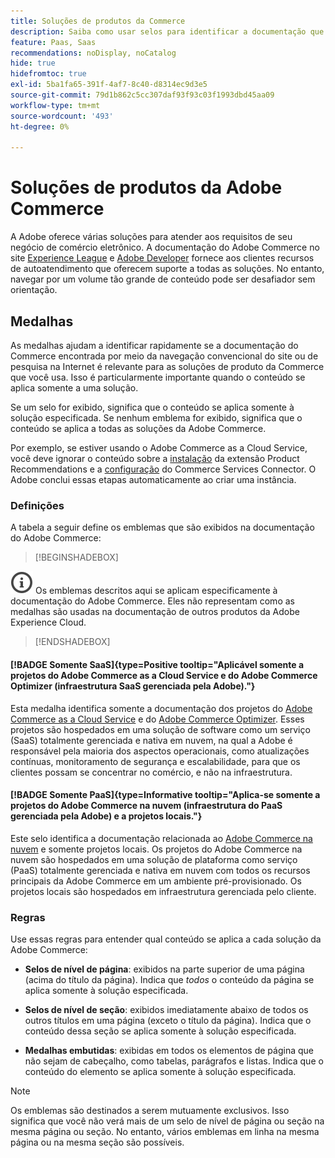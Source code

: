 ```yaml
---
title: Soluções de produtos da Commerce
description: Saiba como usar selos para identificar a documentação que se aplica a diferentes soluções da Adobe Commerce (SaaS, PaaS, local).
feature: Paas, Saas
recommendations: noDisplay, noCatalog
hide: true
hidefromtoc: true
exl-id: 5ba1fa65-391f-4af7-8c40-d8314ec9d3e5
source-git-commit: 79d1b862c5cc307daf93f93c03f1993dbd45aa09
workflow-type: tm+mt
source-wordcount: '493'
ht-degree: 0%

---
```


# Soluções de produtos da Adobe Commerce

A Adobe oferece várias soluções para atender aos requisitos de seu negócio de comércio eletrônico. A documentação do Adobe Commerce no site [Experience League](https://experienceleague.adobe.com/en/docs/commerce) e [Adobe Developer](https://developer.adobe.com/commerce/docs/) fornece aos clientes recursos de autoatendimento que oferecem suporte a todas as soluções. No entanto, navegar por um volume tão grande de conteúdo pode ser desafiador sem orientação.

## Medalhas

As medalhas ajudam a identificar rapidamente se a documentação do Commerce encontrada por meio da navegação convencional do site ou de pesquisa na Internet é relevante para as soluções de produto da Commerce que você usa. Isso é particularmente importante quando o conteúdo se aplica somente a uma solução.

Se um selo for exibido, significa que o conteúdo se aplica somente à solução especificada. Se nenhum emblema for exibido, significa que o conteúdo se aplica a todas as soluções da Adobe Commerce.

Por exemplo, se estiver usando o Adobe Commerce as a Cloud Service, você deve ignorar o conteúdo sobre a [instalação](../product-recommendations/install-configure.md#install-product-recommendations) da extensão Product Recommendations e a [configuração](../product-recommendations/install-configure.md#configure-product-recommendations) do Commerce Services Connector. O Adobe conclui essas etapas automaticamente ao criar uma instância.

### Definições

A tabela a seguir define os emblemas que são exibidos na documentação do Adobe Commerce:

>[!BEGINSHADEBOX]

![info](../cloud-service/assets/Smock_InfoOutline_18_N.svg) Os emblemas descritos aqui se aplicam especificamente à documentação do Adobe Commerce. Eles não representam como as medalhas são usadas na documentação de outros produtos da Adobe Experience Cloud.

>[!ENDSHADEBOX]

#### [!BADGE Somente SaaS]{type=Positive tooltip="Aplicável somente a projetos do Adobe Commerce as a Cloud Service e do Adobe Commerce Optimizer (infraestrutura SaaS gerenciada pela Adobe)."}

Esta medalha identifica somente a documentação dos projetos do [Adobe Commerce as a Cloud Service](../cloud-service/overview.md) e do [Adobe Commerce Optimizer](../optimizer/overview.md). Esses projetos são hospedados em uma solução de software como um serviço (SaaS) totalmente gerenciada e nativa em nuvem, na qual a Adobe é responsável pela maioria dos aspectos operacionais, como atualizações contínuas, monitoramento de segurança e escalabilidade, para que os clientes possam se concentrar no comércio, e não na infraestrutura.

#### [!BADGE Somente PaaS]{type=Informative tooltip="Aplica-se somente a projetos do Adobe Commerce na nuvem (infraestrutura do PaaS gerenciada pela Adobe) e a projetos locais."}

Este selo identifica a documentação relacionada ao [Adobe Commerce na nuvem](https://experienceleague.adobe.com/en/docs/commerce-on-cloud/user-guide/overview) e somente projetos locais. Os projetos do Adobe Commerce na nuvem são hospedados em uma solução de plataforma como serviço (PaaS) totalmente gerenciada e nativa em nuvem com todos os recursos principais da Adobe Commerce em um ambiente pré-provisionado. Os projetos locais são hospedados em infraestrutura gerenciada pelo cliente.

### Regras

Use essas regras para entender qual conteúdo se aplica a cada solução da Adobe Commerce:

- **Selos de nível de página**: exibidos na parte superior de uma página (acima do título da página). Indica que _todos_ o conteúdo da página se aplica somente à solução especificada.

- **Selos de nível de seção**: exibidos imediatamente abaixo de todos os outros títulos em uma página (exceto o título da página). Indica que o conteúdo dessa seção se aplica somente à solução especificada.

- **Medalhas embutidas**: exibidas em todos os elementos de página que não sejam de cabeçalho, como tabelas, parágrafos e listas. Indica que o conteúdo do elemento se aplica somente à solução especificada.

>[!NOTE]
>
>Os emblemas são destinados a serem mutuamente exclusivos. Isso significa que você não verá mais de um selo de nível de página ou seção na mesma página ou seção. No entanto, vários emblemas em linha na mesma página ou na mesma seção são possíveis.
